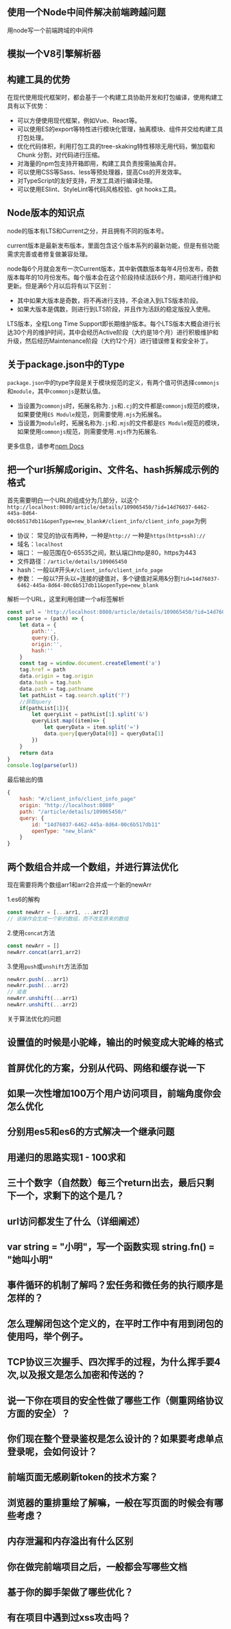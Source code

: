 ## 使用一个Node中间件解决前端跨越问题
用node写一个前端跨域的中间件
## 模拟一个V8引擎解析器

## 构建工具的优势

在现代使用现代框架时，都会基于一个构建工具协助开发和打包编译，使用构建工具有以下优势：
- 可以方便使用现代框架，例如Vue、React等。
- 可以使用ES的export等特性进行模块化管理，抽离模块、组件并交给构建工具打包处理。
- 优化代码体积，利用打包工具的tree-skaking特性移除无用代码，懒加载和 Chunk 分割，对代码进行压缩。
- 对海量的npm包支持开箱即用，构建工具负责按需抽离合并。
- 可以使用CSS等Sass、less等预处理器，提高Css的开发效率。
- 对TypeScript的友好支持，开发工具进行编译处理。
- 可以使用ESlint、StyleLint等代码风格校验、git hooks工具。

## Node版本的知识点

node的版本有LTS和Current之分，并且拥有不同的版本号。

current版本是最新发布版本，里面包含这个版本系列的最新功能，但是有些功能需求完善或者修复做兼容处理。

node每6个月就会发布一次Current版本，其中新偶数版本每年4月份发布，奇数版本每年的10月份发布。每个版本会在这个阶段持续活跃6个月，期间进行维护和更新。但是满6个月以后将有以下区别：
- 其中如果大版本是奇数，将不再进行支持，不会进入到LTS版本阶段。
- 如果大版本是偶数，则进行到LTS阶段，并且作为活跃的稳定版投入使用。

LTS版本，全程Long Time Support即长期维护版本。每个LTS版本大概会进行长达30个月的维护时间，其中会经历Active阶段（大约是18个月）进行积极维护和升级，然后经历Maintenance阶段（大约12个月）进行错误修复和安全补丁。

## 关于package.json中的Type

`package.json`中的type字段是关于模块规范的定义，有两个值可供选择`commonjs`和`module`，其中`commonjs`是默认值。
- 当设置为`commonjs`时，拓展名称为`.js`和`.cj`的文件都是`commonjs`规范的模块，如果要使用`ES Module`规范，则需要使用`.mjs`为拓展名。
- 当设置为`module`时，拓展名称为`.js`和`.mjs`的文件都是`ES Module`规范的模块，如果使用`commonjs`规范，则需要使用`.mjs`作为拓展名.

更多信息，请参考[npm Docs](https://docs.npmjs.com/cli/v8/configuring-npm/package-json)

## 把一个url拆解成origin、文件名、hash拆解成示例的格式

首先需要明白一个URL的组成分为几部分，以这个`http://localhost:8080/article/details/109065450/?id=14d76037-6462-445a-8d64-00c6b517db11&openType=new_blank#/client_info/client_info_page`为例

- 协议： 常见的协议有两种，一种是`http://` 一种是`https(http+ssh)://`
- 域名：`localhost`
- 端口： 一般范围在0-65535之间，默认端口http是80，https为443
- 文件路径：`/article/details/109065450`
- hash：一般以#开头`#/client_info/client_info_page`
- 参数： 一般以?开头以=连接的键值对，多个键值对采用&分割`?id=14d76037-6462-445a-8d64-00c6b517db11&openType=new_blank`

解析一个URL，这里利用创建一个a标签解析

```js
const url = 'http://localhost:8080/article/details/109065450/?id=14d76037-6462-445a-8d64-00c6b517db11&openType=new_blank#/client_info/client_info_page'
const parse = (path) => {
    let data = {
        path:'',
        query:{},
        origin:'',
        hash:''
    }
    const tag = window.document.createElement('a')
    tag.href = path
    data.origin = tag.origin
    data.hash = tag.hash
    data.path = tag.pathname
    let pathList = tag.search.split('?')
    //获取query
    if(pathList[1]){
        let queryList = pathList[1].split('&')
        queryList.map((item)=> {
            let queryData = item.split('=')
            data.query[queryData[0]] = queryData[1]
        })
    }
    return data
}
console.log(parse(url))
```
最后输出的值
```js
{
    hash: "#/client_info/client_info_page"
    origin: "http://localhost:8080"
    path: "/article/details/109065450/"
    query: {
        id: "14d76037-6462-445a-8d64-00c6b517db11"
        openType: "new_blank"
    }
}
```

## 两个数组合并成一个数组，并进行算法优化

现在需要将两个数组arr1和arr2合并成一个新的newArr

1.es6的解构
```js
const newArr = [...arr1, ...arr2]
// 该操作会生成一个新的数组，而不改变原来的数组
```
2.使用`concat`方法

```js
const newArr = []
newArr.concat(arr1,arr2)
```
3.使用`push`或`unshift`方法添加

```js
newArr.push(...arr1)
newArr.push(...arr2)
// 或者
newArr.unshift(...arr1)
newArr.unshift(...arr2)
```

关于算法优化的问题

## 设置值的时候是小驼峰，输出的时候变成大驼峰的格式

## 首屏优化的方案，分别从代码、网络和缓存说一下

## 如果一次性增加100万个用户访问项目，前端角度你会怎么优化

## 分别用es5和es6的方式解决一个继承问题

## 用递归的思路实现1 - 100求和

## 三十个数字（自然数）每三个return出去，最后只剩下一个，求剩下的这个是几？

## url访问都发生了什么（详细阐述）


## var string = "小明"，写一个函数实现 string.fn() = "她叫小明"

## 事件循环的机制了解吗？宏任务和微任务的执行顺序是怎样的？ 
## 怎么理解闭包这个定义的，在平时工作中有用到闭包的使用吗，举个例子。 

## TCP协议三次握手、四次挥手的过程，为什么挥手要4次,以及报文是怎么加密和传送的？

## 说一下你在项目的安全性做了哪些工作（侧重网络协议方面的安全）？

## 你们现在整个登录鉴权是怎么设计的？如果要考虑单点登录呢，会如何设计？

## 前端页面无感刷新token的技术方案？

## 浏览器的重排重绘了解嘛，一般在写页面的时候会有哪些考虑？

## 内存泄漏和内存溢出有什么区别

## 你在做完前端项目之后，一般都会写哪些文档

## 基于你的脚手架做了哪些优化？

## 有在项目中遇到过xss攻击吗？
